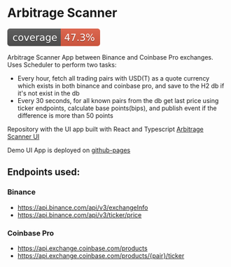 # Arbitrage Scanner

![Coverage](.github/badges/jacoco.svg)

Arbitrage Scanner App between Binance and Coinbase Pro exchanges.
Uses Scheduler to perform two tasks:
- Every hour, fetch all trading pairs with USD(T) as a quote currency which exists in both binance and coinbase pro,
and save to the H2 db if it's not exist in the db
- Every 30 seconds, for all known pairs from the db get last price using ticker endpoints, calculate base points(bips), 
and publish event if the difference is more than 50 points

Repository with the UI app built with React and Typescript [Arbitrage Scanner UI](https://github.com/oleksanderkorn/arbitrage-scanner-ui)

Demo UI App is deployed on [github-pages](https://oleksanderkorn.github.io/arbitrage-scanner-ui/)

## Endpoints used:

### Binance

- https://api.binance.com/api/v3/exchangeInfo
- https://api.binance.com/api/v3/ticker/price

### Coinbase Pro

- https://api.exchange.coinbase.com/products
- https://api.exchange.coinbase.com/products/{pair}/ticker
